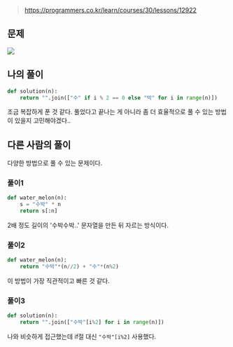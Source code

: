 > https://programmers.co.kr/learn/courses/30/lessons/12922

## 문제
![](https://images.velog.io/images/suasue/post/28e67707-4dc9-4aea-876c-bb63a058838b/image.png)

## 나의 풀이
```python
def solution(n):
    return "".join(["수" if i % 2 == 0 else "박" for i in range(n)])
```
조금 복잡하게 푼 것 같다. 
풀었다고 끝나는 게 아니라 좀 더 효율적으로 풀 수 있는 방법이 있을지 고민해야겠다..
## 다른 사람의 풀이
다양한 방법으로 풀 수 있는 문제이다.

### 풀이1
```python
def water_melon(n):
    s = "수박" * n
    return s[:n]
```

2배 정도 길이의 '수박수박..' 문자열을 만든 뒤 자르는 방식이다.  

### 풀이2
```python
def water_melon(n):
    return "수박"*(n//2) + "수"*(n%2)
```
이 방법이 가장 직관적이고 빠른 것 같다. 

### 풀이3
```python
def solution(n):
    return "".join(["수박"[i%2] for i in range(n)])
```
나와 비슷하게 접근했는데 if절 대신 `"수박"[i%2]` 사용했다.